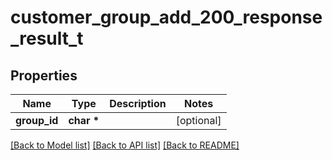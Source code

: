 # customer_group_add_200_response_result_t

## Properties
Name | Type | Description | Notes
------------ | ------------- | ------------- | -------------
**group_id** | **char \*** |  | [optional] 

[[Back to Model list]](../README.md#documentation-for-models) [[Back to API list]](../README.md#documentation-for-api-endpoints) [[Back to README]](../README.md)


